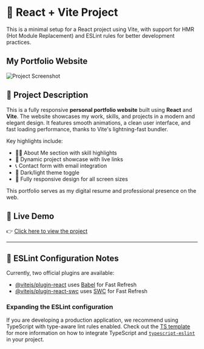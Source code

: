 # 🚀 React + Vite Project

This is a minimal setup for a React project using Vite, with support for HMR (Hot Module Replacement) and ESLint rules for better development practices.

## My Portfolio Website

![Project Screenshot](/screenshot.png)


## 📌 Project Description

This is a fully responsive **personal portfolio website** built using **React** and **Vite**. The website showcases my work, skills, and projects in a modern and elegant design. It features smooth animations, a clean user interface, and fast loading performance, thanks to Vite's lightning-fast bundler.

Key highlights include:

- 🧑‍💻 About Me section with skill highlights  
- 📂 Dynamic project showcase with live links  
- 📞 Contact form with email integration  
- 🌙 Dark/light theme toggle 
- 📱 Fully responsive design for all screen sizes  

This portfolio serves as my digital resume and professional presence on the web.

## 🔗 Live Demo

👉 [Click here to view the project](https://tahir1605.github.io/My-Portfolio/)

---

## 🔧 ESLint Configuration Notes

Currently, two official plugins are available:

- [@vitejs/plugin-react](https://github.com/vitejs/vite-plugin-react/blob/main/packages/plugin-react) uses [Babel](https://babeljs.io/) for Fast Refresh
- [@vitejs/plugin-react-swc](https://github.com/vitejs/vite-plugin-react/blob/main/packages/plugin-react-swc) uses [SWC](https://swc.rs/) for Fast Refresh

### Expanding the ESLint configuration

If you are developing a production application, we recommend using TypeScript with type-aware lint rules enabled. Check out the [TS template](https://github.com/vitejs/vite/tree/main/packages/create-vite/template-react-ts) for more information on how to integrate TypeScript and [`typescript-eslint`](https://typescript-eslint.io) in your project.
